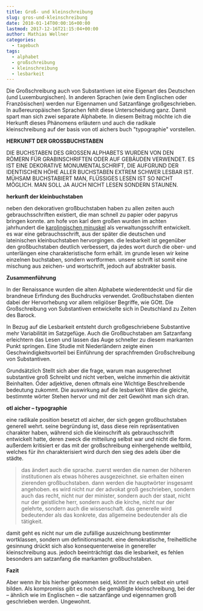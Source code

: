 ```yaml
---
title: Groß- und kleinschreibung
slug: gros-und-kleinschreibung
date: 2010-01-14T00:00:16+00:00
lastmod: 2017-12-16T21:15:04+00:00
author: Mathias Wellner
categories:
  - tagebuch
tags:
  - alphabet
  - großschreibung
  - kleinschreibung
  - lesbarkeit
---
```

Die Großschreibung auch von Substantiven ist eine Eigenart des Deutschen (und Luxemburgischen). In anderen Sprachen (wie dem Englischen oder Französischen) werden nur Eigennamen und Satzanfänge großgeschrieben. In außereuropäischen Sprachen fehlt diese Unterscheidung ganz. Damit spart man sich zwei separate Alphabete. In diesem Beitrag möchte ich die Herkunft dieses Phänomens erläutern und auch die radikale kleinschreibung auf der basis von otl aichers buch "typographie" vorstellen. 

**HERKUNFT DER GROSSBUCHSTABEN**

DIE BUCHSTABEN DES GROSSEN ALPHABETS WURDEN VON DEN RÖMERN FÜR GRABINSCHRIFTEN ODER AUF GEBÄUDEN VERWENDET. ES IST EINE DEKORATIVE MONUMENTALSCHRIFT, DIE AUFGRUND DER IDENTISCHEN HÖHE ALLER BUCHSTABEN EXTREM SCHWER LESBAR IST. MÜHSAM BUCHSTABIERT MAN, FLÜSSIGES LESEN IST SO NICHT MÖGLICH. MAN SOLL JA AUCH NICHT LESEN SONDERN STAUNEN.

**herkunft der kleinbuchstaben**

neben den dekorativen großbuchstaben haben zu allen zeiten auch gebrauchsschriften existiert, die man schnell zu papier oder papyrus bringen konnte. am hofe von karl dem großen wurden im achten jahrhundert die [karolingischen minuskel](http://de.wikipedia.org/wiki/Karolingische_Minuskel) als verwaltungsschrift entwickelt. es war eine gebrauchsschrift, aus der später die deutschen und lateinischen kleinbuchstaben hervorgingen. die lesbarkeit ist gegenüber den großbuchstaben deutlich verbessert, da jedes wort durch die ober- und unterlängen eine charakteristische form erhält. im grunde lesen wir keine einzelnen buchstaben, sondern wortformen. unsere schrift ist somit eine mischung aus zeichen- und wortschrift, jedoch auf abstrakter basis. 

**Zusammenführung**

In der Renaissance wurden die alten Alphabete wiederentdeckt und für die brandneue Erfindung des Buchdrucks verwendet. Großbuchstaben dienten dabei der Hervorhebung vor allem religiöser Begriffe, wie GOtt. Die Großschreibung von Substantiven entwickelte sich in Deutschland zu Zeiten des Barock. 

In Bezug auf die Lesbarkeit entsteht durch großgeschriebene Substantive mehr Variabilität im Satzgefüge. Auch die Großbuchstaben am Satzanfang erleichtern das Lesen und lassen das Auge schneller zu diesem markanten Punkt springen. Eine Studie mit Niederländern zeigte einen Geschwindigkeitsvorteil bei Einführung der sprachfremden Großschreibung von Substantiven. 

Grundsätzlich Stellt sich aber die frage, warum man ausgerechnet substantive groß Schreibt und nicht verben, welche immerhin die aktivität Beinhalten. Oder adjektive, denen oftmals eine Wichtige Beschreibende bedeutung zukommt. Die auswirkung auf die lesbarkeit Wäre die gleiche, bestimmte wörter Stehen hervor und mit der zeit Gewöhnt man sich dran. 

**otl aicher &ndash; typographie**

eine radikale position besetzt otl aicher, der sich gegen großbuchstaben generell wehrt. seine begründung ist, dass diese rein repräsentativen charakter haben, während sich die kleinschrift als gebrauchsschrift entwickelt hatte, deren zweck die mitteilung selbst war und nicht die form. außerdem kritisiert er das mit der großschreibung einhergehende weltbild, welches für ihn charakterisiert wird durch den sieg des adels über die städte. 

> das ändert auch die sprache. zuerst werden die namen der höheren institutionen als etwas höheres ausgezeichnet. sie erhalten einen zierenden großbuchstaben. dann werden die hauptwörter insgesamt angehoben. es wird nicht nur der advokat groß geschrieben, sondern auch das recht, nicht nur der minister, sondern auch der staat, nicht nur der geistliche herr, sondern auch die kirche, nicht nur der gelehrte, sondern auch die wissenschaft. das generelle wird bedeutender als das konkrete, das allgemeine bedeutender als die tätigkeit. 

damit geht es nicht nur um die zufällige auszeichnung bestimmter wortklassen, sondern um definitionsmacht. eine demokratische, freiheitliche gesinnung drückt sich also konsequenterweise in genereller kleinschreibung aus. jedoch beeinträchtigt das die lesbarkeit, es fehlen besonders am satzanfang die markanten großbuchstaben. 

**Fazit**

Aber wenn ihr bis hierher gekommen seid, könnt ihr euch selbst ein urteil bilden. Als kompromiss gibt es noch die gemäßigte kleinschreibung, bei der &ndash; ähnlich wie im Englischen &ndash; die satzanfänge und eigennamen groß geschrieben werden. Ungewohnt.